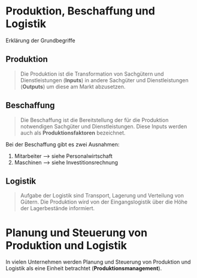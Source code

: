 # Produktion, Beschaffung und Logistik
Erklärung der Grundbegriffe

## Produktion
> Die Produktion ist die Transformation von Sachgütern und Dienstleistungen (**Inputs**) in andere Sachgüter und Dienstleistungen (**Outputs**) um diese am Markt abzusetzen.

## Beschaffung
> Die Beschaffung ist die Bereitstellung der für die Produktion notwendigen Sachgüter und Dienstleistungen.
> Diese Inputs werden auch als **Produktionsfaktoren** bezeichnet.

Bei der Beschaffung gibt es zwei Ausnahmen:
1. Mitarbeiter --> siehe Personalwirtschaft
2. Maschinen --> siehe Investitionsrechnung

## Logistik
> Aufgabe der Logistik sind Transport, Lagerung und Verteilung von Gütern.
> Die Produktion wird von der Eingangslogistik über die Höhe der Lagerbestände informiert.

# Planung und Steuerung von Produktion und Logistik
In vielen Unternehmen werden Planung und Steuerung von Produktion und Logistik als eine Einheit betrachtet (**Produktionsmanagement**).